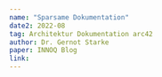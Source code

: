 ```yaml
---
name: "Sparsame Dokumentation"
date2: 2022-08
tag: Architektur Dokumentation arc42
author: Dr. Gernot Starke
paper: INNOQ Blog
link: 
---
```



